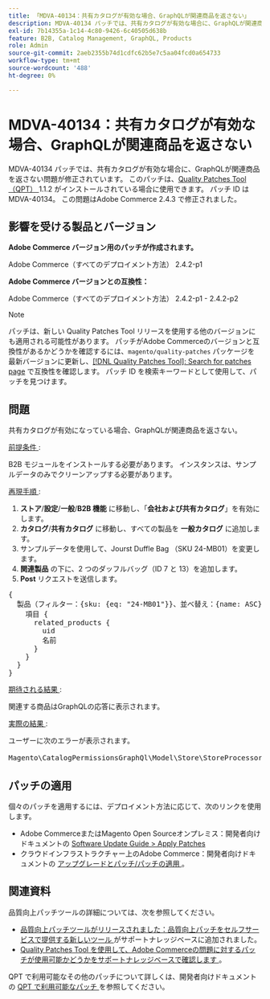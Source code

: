 ```yaml
---
title: 「MDVA-40134：共有カタログが有効な場合、GraphQLが関連商品を返さない」
description: MDVA-40134 パッチでは、共有カタログが有効な場合に、GraphQLが関連商品を返さない問題が修正されています。 このパッチは、[Quality Patches Tool （QPT） ] （/help/announcements/adobe-commerce-announcements/magento-quality-patches-released-new-tool-to-self-serve-quality-patches.md） 1.1.2 がインストールされている場合に利用できます。 パッチ ID は MDVA-40134。 この問題はAdobe Commerce 2.4.3 で修正されました。
exl-id: 7b14355a-1c14-4c80-9426-6c40505d638b
feature: B2B, Catalog Management, GraphQL, Products
role: Admin
source-git-commit: 2aeb2355b74d1cdfc62b5e7c5aa04fcd0a654733
workflow-type: tm+mt
source-wordcount: '488'
ht-degree: 0%

---
```


# MDVA-40134：共有カタログが有効な場合、GraphQLが関連商品を返さない

MDVA-40134 パッチでは、共有カタログが有効な場合に、GraphQLが関連商品を返さない問題が修正されています。 このパッチは、[Quality Patches Tool （QPT） ](/help/announcements/adobe-commerce-announcements/magento-quality-patches-released-new-tool-to-self-serve-quality-patches.md)1.1.2 がインストールされている場合に使用できます。 パッチ ID は MDVA-40134。 この問題はAdobe Commerce 2.4.3 で修正されました。

## 影響を受ける製品とバージョン

**Adobe Commerce バージョン用のパッチが作成されます。**

Adobe Commerce（すべてのデプロイメント方法） 2.4.2-p1

**Adobe Commerce バージョンとの互換性：**

Adobe Commerce（すべてのデプロイメント方法） 2.4.2-p1 - 2.4.2-p2

>[!NOTE]
>
>パッチは、新しい Quality Patches Tool リリースを使用する他のバージョンにも適用される可能性があります。 パッチがAdobe Commerceのバージョンと互換性があるかどうかを確認するには、`magento/quality-patches` パッケージを最新バージョンに更新し、[[!DNL Quality Patches Tool]: Search for patches page](https://experienceleague.adobe.com/tools/commerce-quality-patches/index.html) で互換性を確認します。 パッチ ID を検索キーワードとして使用して、パッチを見つけます。

## 問題

共有カタログが有効になっている場合、GraphQLが関連商品を返さない。

<u> 前提条件 </u>:

B2B モジュールをインストールする必要があります。
インスタンスは、サンプルデータのみでクリーンアップする必要があります。

<u> 再現手順 </u>:

1. **ストア**/**設定**/**一般**/**B2B 機能** に移動し、「**会社および共有カタログ**」を有効にします。
1. **カタログ**/**共有カタログ** に移動し、すべての製品を **一般カタログ** に追加します。
1. サンプルデータを使用して、Jourst Duffle Bag （SKU 24-MB01）を変更します。
1. **関連製品** の下に、2 つのダッフルバッグ（ID 7 と 13）を追加します。
1. **Post** リクエストを送信します。

<pre>&lbrace;
  製品（フィルター：{sku: {eq: "24-MB01"}}、並べ替え：{name: ASC}） &lbrace;
    項目 &lbrace;
      related_products &lbrace;
        uid
        名前
      &rbrace;
    &rbrace;
  &rbrace;
&rbrace;</pre>

<u> 期待される結果 </u>:

関連する商品はGraphQLの応答に表示されます。

<u> 実際の結果 </u>:

ユーザーに次のエラーが表示されます。

<pre>Magento\CatalogPermissionsGraphQl\Model\Store\StoreProcessor::getStoreId （）の戻り値は int 型にする必要があり、null は &lbrace;"exception":"[object] （GraphQL\\Error\\Error （code: 0）:Magento\\CatalogPermissionsGraphQl\\Model\\Store\\StoreProcessor::getStoreId （）の戻り値は int 型にする必要があり、null が返されます </pre>

## パッチの適用

個々のパッチを適用するには、デプロイメント方法に応じて、次のリンクを使用します。

* Adobe CommerceまたはMagento Open Sourceオンプレミス：開発者向けドキュメントの [Software Update Guide > Apply Patches](https://experienceleague.adobe.com/en/docs/commerce-operations/tools/quality-patches-tool/usage)
* クラウドインフラストラクチャー上のAdobe Commerce：開発者向けドキュメントの [ アップグレードとパッチ/パッチの適用 ](https://experienceleague.adobe.com/en/docs/commerce-cloud-service/user-guide/develop/upgrade/apply-patches)。

## 関連資料

品質向上パッチツールの詳細については、次を参照してください。

* [ 品質向上パッチツールがリリースされました：品質向上パッチをセルフサービスで提供する新しいツール ](/help/announcements/adobe-commerce-announcements/magento-quality-patches-released-new-tool-to-self-serve-quality-patches.md) がサポートナレッジベースに追加されました。
* [Quality Patches Tool を使用して、Adobe Commerceの問題に対するパッチが使用可能かどうかをサポートナレッジベースで確認します ](/help/support-tools/patches-available-in-qpt-tool/check-patch-for-magento-issue-with-magento-quality-patches.md)。

QPT で利用可能なその他のパッチについて詳しくは、開発者向けドキュメントの [QPT で利用可能なパッチ ](https://experienceleague.adobe.com/tools/commerce-quality-patches/index.html) を参照してください。
